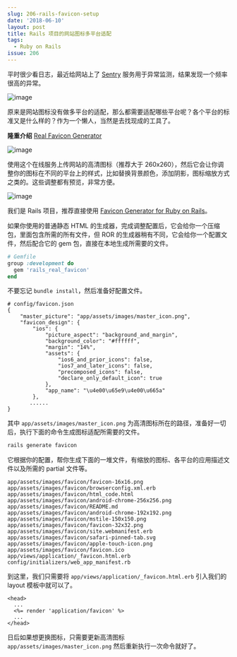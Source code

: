 ```yaml
---
slug: 206-rails-favicon-setup
date: '2018-06-10'
layout: post
title: Rails 项目的网站图标多平台适配
tags:
  - Ruby on Rails
issue: 206
---
```


平时很少看日志，最近给网站上了 [Sentry](https://sentry.io/) 服务用于异常监测，结果发现一个频率很高的异常。

![image](https://github.com/greatghoul/greatghoul.github.io/assets/208966/44d66730-f6ac-4958-a2d1-1b72b0b9aec8)

原来是网站图标没有做多平台的适配，那么都需要适配哪些平台呢？各个平台的标准又是什么样的？作为一个懒人，当然是去找现成的工具了。

**隆重介绍** [Real Favicon Generator](https://realfavicongenerator.net/)

![image](https://github.com/greatghoul/greatghoul.github.io/assets/208966/1bd2cffc-683c-4f6a-8ff0-a502e52057c3)

使用这个在线服务上传网站的高清图标（推荐大于 260x260），然后它会让你调整你的图标在不同的平台上的样式，比如替换背景颜色，添加阴影，图标缩放方式之类的。这些调整都有预览，非常方便。

![image](https://github.com/greatghoul/greatghoul.github.io/assets/208966/bf643d01-14da-43e2-b6fe-f7ddeb1ee20f)

我们是 Rails 项目，推荐直接使用 [Favicon Generator for Ruby on Rails](https://realfavicongenerator.net/favicon/ruby_on_rails)。

如果你使用的普通静态 HTML 的生成器，完成调整配置后，它会给你一个压缩包，里面包含所需的所有文件，但 ROR 的生成器稍有不同，它会给你一个配置文件，然后配合它的 gem 包，直接在本地生成所需要的文件。

```ruby
# Gemfile
group :development do
  gem 'rails_real_favicon'
end
```

不要忘记 `bundle install`，然后准备好配置文件。

```erb
# config/favicon.json
{
    "master_picture": "app/assets/images/master_icon.png",
    "favicon_design": {
        "ios": {
            "picture_aspect": "background_and_margin",
            "background_color": "#ffffff",
            "margin": "14%",
            "assets": {
                "ios6_and_prior_icons": false,
                "ios7_and_later_icons": false,
                "precomposed_icons": false,
                "declare_only_default_icon": true
            },
            "app_name": "\u4e00\u65e9\u4e00\u665a"
        },
       ......
}
```

其中 `app/assets/images/master_icon.png` 为高清图标所在的路径，准备好一切后，执行下面的命令生成图标适配所需要的文件。

```bash
rails generate favicon
```

它根据你的配置，帮你生成下面的一堆文件，有缩放的图标、各平台的应用描述文件以及所需的 partial 文件等。

```erb
app/assets/images/favicon/favicon-16x16.png
app/assets/images/favicon/browserconfig.xml.erb
app/assets/images/favicon/html_code.html
app/assets/images/favicon/android-chrome-256x256.png
app/assets/images/favicon/README.md
app/assets/images/favicon/android-chrome-192x192.png
app/assets/images/favicon/mstile-150x150.png
app/assets/images/favicon/favicon-32x32.png
app/assets/images/favicon/site.webmanifest.erb
app/assets/images/favicon/safari-pinned-tab.svg
app/assets/images/favicon/apple-touch-icon.png
app/assets/images/favicon/favicon.ico
app/views/application/_favicon.html.erb
config/initializers/web_app_manifest.rb
```

到这里，我们只需要将 `app/views/application/_favicon.html.erb` 引入我们的 layout 模板中就可以了。

```erb
<head>
  ...
  <%= render 'application/favicon' %>
  ...
</head>
```

日后如果想更换图标，只需要更新高清图标 `app/assets/images/master_icon.png` 然后重新执行一次命令就好了。
